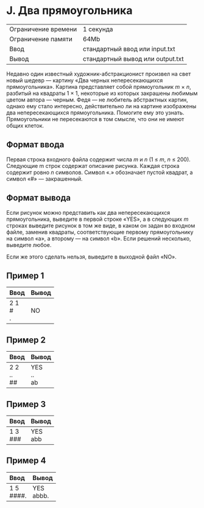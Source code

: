 # J. Два прямоугольника
<table>
  <tr>
      <td>Ограничение времени</td>
      <td>1 секунда</td>
  </tr>
  <tr>
      <td>Ограничение памяти</td>
      <td>64Mb</td>
  </tr>
  <tr>
      <td>Ввод</td>
      <td>стандартный ввод или input.txt</td>
  </tr>
  <tr>
      <td>Вывод</td>
      <td>стандартный вывод или output.txt</td>
  </tr>
</table>

Недавно один известный художник-абстракционист произвел на свет новый шедевр — картину «Два черных непересекающихся 
прямоугольника». Картина представляет собой прямоугольник <i>m</i> × <i>n</i>, разбитый на квадраты 1 × 1, некоторые из которых 
закрашены любимым цветом автора — черным. Федя — не любитель абстрактных картин, однако ему стало интересно, действительно ли 
на картине изображены два непересекающихся прямоугольника. Помогите ему это узнать. Прямоугольники не пересекаются в том смысле, 
что они не имеют общих клеток.

## Формат ввода
Первая строка входного файла содержит числа <i>m</i> и <i>n</i> (1 ≤ <i>m</i>, <i>n</i> ≤ 200). Следующие m строк содержат 
описание рисунка. Каждая строка содержит ровно <i>n</i> символов. Символ «.» обозначает пустой квадрат, а символ «#» — 
закрашенный.

## Формат вывода
Если рисунок можно представить как два непересекающихся прямоугольника, выведите в первой строке «YES», а в следующих 
<i>m</i> строках выведите рисунок в том же виде, в каком он задан во входном файле, заменив квадраты, соответствующие 
первому прямоугольнику на символ «a», а второму — на символ «b». Если решений несколько, выведите любое.

Если же этого сделать нельзя, выведите в выходной файл «NO».

## Пример 1
| Ввод            | Вывод |
|:----------------|:------|
| 2 1</br>#</br>. | NO    |

## Пример 2
| Ввод              | Вывод             |
|:------------------|:------------------|
| 2 2</br>..</br>## | YES</br>..</br>ab |

## Пример 3
| Ввод        | Вывод       |
|:------------|:------------|
| 1 3</br>### | YES</br>abb |

## Пример 4
| Ввод          | Вывод         |
|:--------------|:--------------|
| 1 5</br>####. | YES</br>abbb. |
